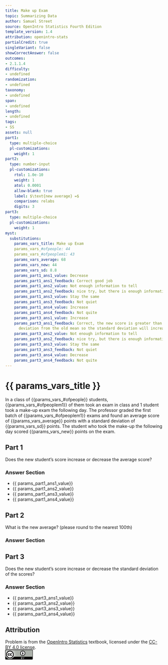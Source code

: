 ```yaml
---
title: Make up Exam
topic: Summarizing Data
author: Samuel Street
source: OpenIntro Statistics Fourth Edition
template_version: 1.4
attribution: openintro-stats
partialCredit: true
singleVariant: false
showCorrectAnswer: false
outcomes:
- 2.1.1.4
difficulty:
- undefined
randomization:
- undefined
taxonomy:
- undefined
span:
- undefined
length:
- undefined
tags:
- SS
assets: null
part1:
  type: multiple-choice
  pl-customizations:
    weight: 1
part2:
  type: number-input
  pl-customizations:
    rtol: 1.0e-10
    weight: 1
    atol: 0.0001
    allow-blank: true
    label: $\text{new average} =$
    comparison: relabs
    digits: 3
part3:
  type: multiple-choice
  pl-customizations:
    weight: 1
myst:
  substitutions:
    params_vars_title: Make up Exam
    params_vars_#ofpeople: 44
    params_vars_#ofpeoplem1: 43
    params_vars_average: 68
    params_vars_new: 44
    params_vars_sd: 8.8
    params_part1_ans1_value: Decrease
    params_part1_ans1_feedback: Correct good job
    params_part1_ans2_value: Not enough information to tell
    params_part1_ans2_feedback: nice try, but there is enough information here
    params_part1_ans3_value: Stay the same
    params_part1_ans3_feedback: Not quiet
    params_part1_ans4_value: Increase
    params_part1_ans4_feedback: Not quite
    params_part3_ans1_value: Increase
    params_part3_ans1_feedback: Correct, the new score is greater than 1 standard
      deviation from the old mean so the standard deviation will increase
    params_part3_ans2_value: Not enough information to tell
    params_part3_ans2_feedback: nice try, but there is enough information here
    params_part3_ans3_value: Stay the same
    params_part3_ans3_feedback: Not quiet
    params_part3_ans4_value: Decrease
    params_part3_ans4_feedback: Not quite
---
```

# {{ params_vars_title }}
In a class of {{params_vars_#ofpeople}} students, {{params_vars_#ofpeoplem1}} of them took an exam in class and 1 student took a make-up exam the following day.
The professor graded the first batch of {{params_vars_#ofpeoplem1}} exams and found an average score of {{params_vars_average}} points with a standard deviation of {{params_vars_sd}} points.
The student who took the make-up the following day scored {{params_vars_new}} points on the exam.

## Part 1

Does the new student’s score increase or decrease the average score?

### Answer Section

- {{ params_part1_ans1_value}}
- {{ params_part1_ans2_value}}
- {{ params_part1_ans3_value}}
- {{ params_part1_ans4_value}}

## Part 2

What is the new average? (please round to the nearest 100th)

### Answer Section

## Part 3

Does the new student’s score increase or decrease the standard deviation of the scores?

### Answer Section

- {{ params_part3_ans1_value}}
- {{ params_part3_ans2_value}}
- {{ params_part3_ans3_value}}
- {{ params_part3_ans4_value}}

## Attribution

Problem is from the [OpenIntro Statistics](https://openintro.org/book/os/) textbook, licensed under the [CC-BY 4.0 license](https://creativecommons.org/licenses/by/4.0/).<br>![Image representing the Creative Commons 4.0 BY license.](https://raw.githubusercontent.com/firasm/bits/master/by.png)